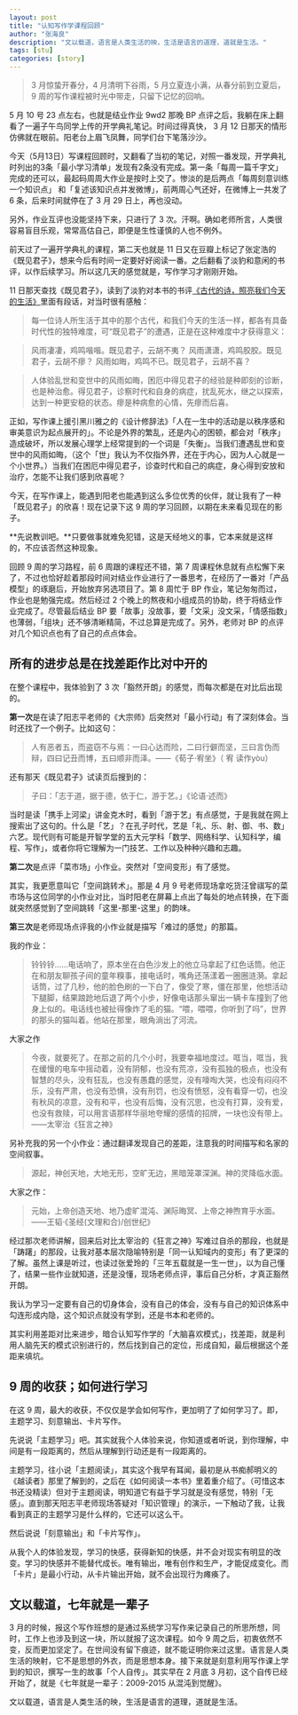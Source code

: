 ```yaml
---
layout: post
title: "认知写作学课程回顾"
author: "张海良"
description: "文以载道，语言是人类生活的映，生活是语言的道理，道就是生活。"
tags: [stu]
categories: [story]
---
```


   
> 3 月惊蛰开春分，4 月清明下谷雨，5 月立夏连小满，从春分前到立夏后，9 周的写作课程被时光中带走，只留下记忆的回响。

5 月 10 号 23 点左右，也就是结业作业 9wd2 那晚 BP 点评之后，我躺在床上翻看了一遍子午鸟同学上传的开学典礼笔记。时间过得真快， 3 月 12 日那天的情形仿佛就在眼前。阳老台上眉飞凤舞，同学们台下笔落沙沙。

今天（5月13日）写课程回顾时，又翻看了当初的笔记，对照一番发现，开学典礼时列出的3条「最小学习清单」发现有2条没有完成。第一条「每周一篇千字文」完成的还可以，最起码周周大作业是按时上交了。惨淡的是后两点「每周刻意训练一个知识点」 和「复述该知识点并发微博」，前两周心气还好，在微博上一共发了 6 条，后来时间就停在了 3 月 29 日上，再也没动。 

另外，作业互评也没能坚持下来，只进行了 3 次。汗啊。确如老师所言，人类很容易盲目乐观，常常高估自己，即便是生性谨慎的人也不例外。

前天过了一遍开学典礼的课程，第二天也就是 11 日又在豆瓣上标记了张定浩的《既见君子》，想来今后有时间一定要好好阅读一番。之后翻看了淡豹和意闲的书评，以作后续学习。所以这几天的感觉就是，写作学习才刚刚开始。

11 日那天查找《既见君子》，读到了淡豹对本书的书评[《古代的诗，照亮我们今天的生活》](https://book.douban.com/review/6503415/)里面有段话，对当时很有感触：

> 每一位诗人所生活于其中的那个古代，和我们今天的生活一样，都各有具备时代性的独特难度，可“既见君子”的遭遇，正是在这种难度中才获得意义：

> 风雨凄凄，鸡鸣喈喈。既见君子，云胡不夷？ 
风雨潇潇，鸡鸣胶胶。既见君子，云胡不瘳？ 
风雨如晦，鸡鸣不已。既见君子，云胡不喜？ 

> 人体验乱世和变世中的风雨如晦，困厄中得见君子的经验是种即刻的诊断，也是种治愈。得见君子，诊察时代和自身的病症，扰乱死水，继之以探索，达到一种更安稳的状态。瘳是种病愈的心情，先瘳而后喜。

正如，写作课上援引黑川雅之的《设计修辞法》「人在一生中的活动是以秩序感和审美意识为起点展开的」。不论是外界的繁乱，还是内心的困顿，都会对「秩序」造成破坏，所以发展心理学上经常提到的一个词是「失衡」。当我们遭遇乱世和变世中的风雨如晦，（这个「世」我认为不仅指外界，还在于内心，因为人心就是一个小世界。）当我们在困厄中得见君子，诊查时代和自己的病症，身心得到安放和治疗，怎能不让我们感到欣喜呢？

今天，在写作课上，能遇到阳老也能遇到这么多位优秀的伙伴，就让我有了一种「既见君子」的欣喜！现在记录下这 9 周的学习回顾，以期在未来看见现在的影子。

**先说教训吧。**只要做事就难免犯错，这是天经地义的事，它本来就是这样的，不应该否然这种现象。

回顾 9 周的学习路程，前 6 周跟的课程还不错，第 7 周课程休息就有点松懈下来了，不过也恰好趁着那段时间对结业作业进行了一番思考，在经历了一番对「产品模型」的琢磨后，开始放弃另选项目了。第 8 周忙于 BP 作业，笔记匆匆而过，作业也是勉强完成。然后经过 2 个晚上的熬夜和小组成员的协助，终于将结业作业完成了。尽管最后结业 BP 要「故事」没故事，要「文采」没文采，「情感指数」也薄弱，「组块」还不够清晰精简，不过总算是完成了。另外，老师对 BP 的点评对几个知识点也有了自己的点点体会。

## 所有的进步总是在找差距作比对中开的

在整个课程中，我体验到了 3 次「豁然开朗」的感觉，而每次都是在对比后出现的。

**第一次**是在读了阳志平老师的《大宗师》后突然对「最小行动」有了深刻体会。当时还找了一个例子。比如这句：

> 人有恶者五，而盗窃不与焉：一曰心达而险，二曰行僻而坚，三曰言伪而辩，四曰记丑而博，五曰顺非而泽。——《荀子·宥坐》（ 宥 读作yòu）

还有那天《既见君子》试读页后搜到的：

> 子曰：「志于道，据于德，依于仁，游于艺。」《论语·述而》

当时是读「携手上河梁」讲金克木时，看到「游于艺」有点感觉，于是我就在网上搜索出了这句的。什么是「艺」？在孔子时代，艺是「礼、乐、射、御、书、数」六艺。现代则有可能是开智学堂的五大元学科「数学、网络科学、认知科学，编程、写作」，或者你将它理解为一门技艺、工作以及种种兴趣和志趣。

**第二次**是点评「菜市场」小作业。突然对「空间变形」有了感觉。

其实，我更愿意叫它「空间跳转术」。那是 4 月 9 号老师现场拿吃货汪曾祺写的菜市场与这位同学的小作业对比，当时阳老在屏幕上点出了每处的地点转换，在下面就突然感觉到了空间跳转「这里-那里-这里」的韵味。

**第三次**是老师现场点评我的小作业就是描写「难过的感觉」的那篇。

我的作业：

> 铃铃铃……电话响了，原本坐在白色沙发上的他立马拿起了红色话筒。他正在和朋友聊孩子间的童年糗事，接电话时，嘴角还荡漾着一圈圈涟漪。拿起话筒，过了几秒，他的脸色刷的一下白了，像受了寒，僵在那里，他想活动下腿脚，结果踉跄地后退了两个小步，好像电话那头窜出一辆卡车撞到了他身上似的。电话线也被扯得像炸了毛的猫。“喂，喂喂，你听到了吗”，世界的那头的猫叫着。他站在那里，眼角淌出了河流。
  
大家之作

> 今夜，就要死了。在那之前的几个小时，我要幸福地度过。哐当，哐当，我在缓慢的电车中摇动着，没有阴郁，也没有荒凉，没有孤独的极点，也没有智慧的尽头，没有狂乱，也没有愚蠢的感觉，没有嚎啕大哭，也没有闷闷不乐，没有严肃，也没有恐惧，没有刑罚，也没有愤怒，没有看穿一切，也没有秋风的凉意，没有和平，也没有后悔，没有沉思，也没有打算，没有爱，也没有救赎，可以用言语那样华丽地夸耀的感情的招牌，一块也没有带上。 ——太宰治《狂言之神》

另补充我的另一个小作业：通过翻译发现自己的差距，注意我的时间描写和名家的空间叙事。

> 源起，神创天地，大地无形，空旷无边，黑暗笼罩深渊。神的灵降临水面。
    
大家之作：

> 元始，上帝创造天地、地乃虚旷混沌、渊际晦冥、上帝之神煦育乎水面。——王韬·《圣经(文理和合)/创世纪》


经过那次老师讲解，回来后对比太宰治的《狂言之神》写难过自杀的那段，也就是「踌躇」的那段，让我对基本层次隐喻特别是「同一认知域内的变形」有了更深的了解。虽然上课是听过，也读过张爱玲的「三年五载就是一生一世」，以为自己懂了，结果一些作业就知道，还是没懂，现场老师点评，事后自己分析，才真正豁然开朗。

我认为学习一定要有自己的切身体会，没有自己的体会，没有与自己的知识体系中勾连形成内隐，这个知识点就没有学到，还是书本和老师的。

其实利用差距对比来进步，暗合认知写作学的「大脑喜欢模式」，找差距，就是利用人脑先天的模式识别进行的，然后找到自己的定位，形成自知，最后根据这个差距来填坑。

## 9 周的收获；如何进行学习

在这 9 周，最大的收获，不仅仅是学会如何写作，更加明了了如何学习了。即，主题学习、刻意输出、卡片写作。

先说说「主题学习」吧。其实就我个人体验来说，你知道或者听说，到你理解，中间是有一段距离的，然后从理解到行动还是有一段距离的。

主题学习，往小说「主题阅读」，其实这个我早有耳闻，最初是从书痴郝明义的《越读者》那里了解到的，之后在《如何阅读一本书》里着重介绍了。（可惜这本书还没精读）但对于主题阅读，明知道它有益于学习就是没有感觉，特别「无感」。直到那天阳志平老师现场答疑对「知识管理」的演示，一下触动了我，让我看到真正的主题学习是什么样的，它还可以这么干。

然后说说「刻意输出」和「卡片写作」。

从我个人的体验发现，学习的快感，获得新知的快感，并不会对现实有明显的改变。学习的快感并不能替代成长。唯有输出，唯有创作和生产，才能促成变化。而「卡片」是最小行动，从卡片输出开始，就不会出现行为瘫痪了。

## 文以载道，七年就是一辈子

3 月的时候，报这个写作班想的是通过系统学习写作来记录自己的所思所想，同时，工作上也涉及到这一块，所以就报了这次课程。如今 9 周之后，初衷依然不变，反而更加坚定了。在世间没有留下痕迹，就不能证明你来过这里。语言是人类生活的映射，它不是思想的外衣，而是思想本身。接下来就是刻意利用写作课上学到的知识，撰写一生的故事「个人自传」。其实早在 2 月底 3 月初，这个自传已经开始了，就是《七年就是一辈子：2009-2015 从混沌到觉醒》。

文以载道，语言是人类生活的映，生活是语言的道理，道就是生活。


